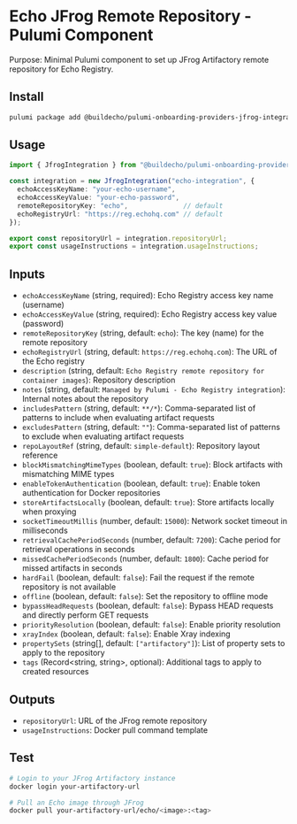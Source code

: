 # Echo JFrog Remote Repository - Pulumi Component

Purpose: Minimal Pulumi component to set up JFrog Artifactory remote repository for Echo Registry.

## Install
```bash
pulumi package add @buildecho/pulumi-onboarding-providers-jfrog-integration
```

## Usage
```ts
import { JfrogIntegration } from "@buildecho/pulumi-onboarding-providers-jfrog-integration";

const integration = new JfrogIntegration("echo-integration", {
  echoAccessKeyName: "your-echo-username",
  echoAccessKeyValue: "your-echo-password",
  remoteRepositoryKey: "echo",              // default
  echoRegistryUrl: "https://reg.echohq.com" // default
});

export const repositoryUrl = integration.repositoryUrl;
export const usageInstructions = integration.usageInstructions;
```

## Inputs
- `echoAccessKeyName` (string, required): Echo Registry access key name (username)
- `echoAccessKeyValue` (string, required): Echo Registry access key value (password)
- `remoteRepositoryKey` (string, default: `echo`): The key (name) for the remote repository
- `echoRegistryUrl` (string, default: `https://reg.echohq.com`): The URL of the Echo registry
- `description` (string, default: `Echo Registry remote repository for container images`): Repository description
- `notes` (string, default: `Managed by Pulumi - Echo Registry integration`): Internal notes about the repository
- `includesPattern` (string, default: `**/*`): Comma-separated list of patterns to include when evaluating artifact requests
- `excludesPattern` (string, default: `""`): Comma-separated list of patterns to exclude when evaluating artifact requests
- `repoLayoutRef` (string, default: `simple-default`): Repository layout reference
- `blockMismatchingMimeTypes` (boolean, default: `true`): Block artifacts with mismatching MIME types
- `enableTokenAuthentication` (boolean, default: `true`): Enable token authentication for Docker repositories
- `storeArtifactsLocally` (boolean, default: `true`): Store artifacts locally when proxying
- `socketTimeoutMillis` (number, default: `15000`): Network socket timeout in milliseconds
- `retrievalCachePeriodSeconds` (number, default: `7200`): Cache period for retrieval operations in seconds
- `missedCachePeriodSeconds` (number, default: `1800`): Cache period for missed artifacts in seconds
- `hardFail` (boolean, default: `false`): Fail the request if the remote repository is not available
- `offline` (boolean, default: `false`): Set the repository to offline mode
- `bypassHeadRequests` (boolean, default: `false`): Bypass HEAD requests and directly perform GET requests
- `priorityResolution` (boolean, default: `false`): Enable priority resolution
- `xrayIndex` (boolean, default: `false`): Enable Xray indexing
- `propertySets` (string[], default: `["artifactory"]`): List of property sets to apply to the repository
- `tags` (Record<string, string>, optional): Additional tags to apply to created resources

## Outputs
- `repositoryUrl`: URL of the JFrog remote repository
- `usageInstructions`: Docker pull command template

## Test
```bash
# Login to your JFrog Artifactory instance
docker login your-artifactory-url

# Pull an Echo image through JFrog
docker pull your-artifactory-url/echo/<image>:<tag>
``` 
